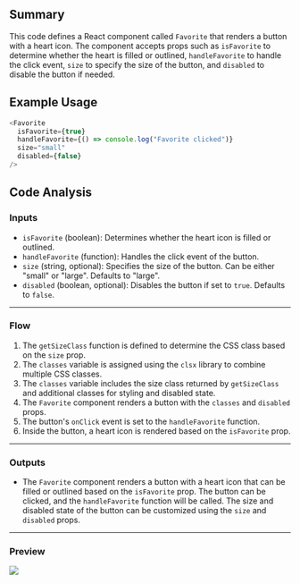 ## Summary
This code defines a React component called `Favorite` that renders a button with a heart icon. The component accepts props such as `isFavorite` to determine whether the heart is filled or outlined, `handleFavorite` to handle the click event, `size` to specify the size of the button, and `disabled` to disable the button if needed.

## Example Usage
```javascript
<Favorite
  isFavorite={true}
  handleFavorite={() => console.log("Favorite clicked")}
  size="small"
  disabled={false}
/>
```

## Code Analysis
### Inputs
- `isFavorite` (boolean): Determines whether the heart icon is filled or outlined.
- `handleFavorite` (function): Handles the click event of the button.
- `size` (string, optional): Specifies the size of the button. Can be either "small" or "large". Defaults to "large".
- `disabled` (boolean, optional): Disables the button if set to `true`. Defaults to `false`.
___
### Flow
1. The `getSizeClass` function is defined to determine the CSS class based on the `size` prop.
2. The `classes` variable is assigned using the `clsx` library to combine multiple CSS classes.
3. The `classes` variable includes the size class returned by `getSizeClass` and additional classes for styling and disabled state.
4. The `Favorite` component renders a button with the `classes` and `disabled` props.
5. The button's `onClick` event is set to the `handleFavorite` function.
6. Inside the button, a heart icon is rendered based on the `isFavorite` prop.
___
### Outputs
- The `Favorite` component renders a button with a heart icon that can be filled or outlined based on the `isFavorite` prop. The button can be clicked, and the `handleFavorite` function will be called. The size and disabled state of the button can be customized using the `size` and `disabled` props.
___
### Preview
![](https://i.ibb.co/s1jQt9X/favorite.png)
